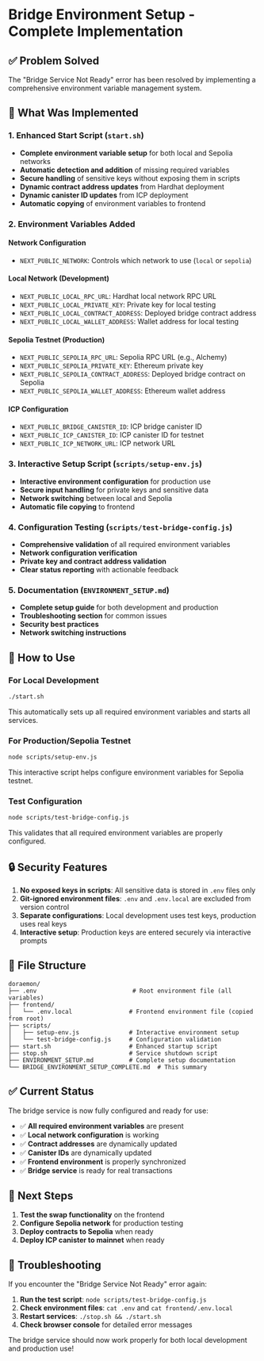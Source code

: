 # Bridge Environment Setup - Complete Implementation

## ✅ Problem Solved

The "Bridge Service Not Ready" error has been resolved by implementing a comprehensive environment variable management system.

## 🔧 What Was Implemented

### 1. Enhanced Start Script (`start.sh`)
- **Complete environment variable setup** for both local and Sepolia networks
- **Automatic detection and addition** of missing required variables
- **Secure handling** of sensitive keys without exposing them in scripts
- **Dynamic contract address updates** from Hardhat deployment
- **Dynamic canister ID updates** from ICP deployment
- **Automatic copying** of environment variables to frontend

### 2. Environment Variables Added

#### Network Configuration
- `NEXT_PUBLIC_NETWORK`: Controls which network to use (`local` or `sepolia`)

#### Local Network (Development)
- `NEXT_PUBLIC_LOCAL_RPC_URL`: Hardhat local network RPC URL
- `NEXT_PUBLIC_LOCAL_PRIVATE_KEY`: Private key for local testing
- `NEXT_PUBLIC_LOCAL_CONTRACT_ADDRESS`: Deployed bridge contract address
- `NEXT_PUBLIC_LOCAL_WALLET_ADDRESS`: Wallet address for local testing

#### Sepolia Testnet (Production)
- `NEXT_PUBLIC_SEPOLIA_RPC_URL`: Sepolia RPC URL (e.g., Alchemy)
- `NEXT_PUBLIC_SEPOLIA_PRIVATE_KEY`: Ethereum private key
- `NEXT_PUBLIC_SEPOLIA_CONTRACT_ADDRESS`: Deployed bridge contract on Sepolia
- `NEXT_PUBLIC_SEPOLIA_WALLET_ADDRESS`: Ethereum wallet address

#### ICP Configuration
- `NEXT_PUBLIC_BRIDGE_CANISTER_ID`: ICP bridge canister ID
- `NEXT_PUBLIC_ICP_CANISTER_ID`: ICP canister ID for testnet
- `NEXT_PUBLIC_ICP_NETWORK_URL`: ICP network URL

### 3. Interactive Setup Script (`scripts/setup-env.js`)
- **Interactive environment configuration** for production use
- **Secure input handling** for private keys and sensitive data
- **Network switching** between local and Sepolia
- **Automatic file copying** to frontend

### 4. Configuration Testing (`scripts/test-bridge-config.js`)
- **Comprehensive validation** of all required environment variables
- **Network configuration verification**
- **Private key and contract address validation**
- **Clear status reporting** with actionable feedback

### 5. Documentation (`ENVIRONMENT_SETUP.md`)
- **Complete setup guide** for both development and production
- **Troubleshooting section** for common issues
- **Security best practices**
- **Network switching instructions**

## 🚀 How to Use

### For Local Development
```bash
./start.sh
```
This automatically sets up all required environment variables and starts all services.

### For Production/Sepolia Testnet
```bash
node scripts/setup-env.js
```
This interactive script helps configure environment variables for Sepolia testnet.

### Test Configuration
```bash
node scripts/test-bridge-config.js
```
This validates that all required environment variables are properly configured.

## 🔒 Security Features

1. **No exposed keys in scripts**: All sensitive data is stored in `.env` files only
2. **Git-ignored environment files**: `.env` and `.env.local` are excluded from version control
3. **Separate configurations**: Local development uses test keys, production uses real keys
4. **Interactive setup**: Production keys are entered securely via interactive prompts

## 📁 File Structure

```
doraemon/
├── .env                           # Root environment file (all variables)
├── frontend/
│   └── .env.local                # Frontend environment file (copied from root)
├── scripts/
│   ├── setup-env.js              # Interactive environment setup
│   └── test-bridge-config.js     # Configuration validation
├── start.sh                      # Enhanced startup script
├── stop.sh                       # Service shutdown script
├── ENVIRONMENT_SETUP.md          # Complete setup documentation
└── BRIDGE_ENVIRONMENT_SETUP_COMPLETE.md  # This summary
```

## ✅ Current Status

The bridge service is now fully configured and ready for use:

- ✅ **All required environment variables** are present
- ✅ **Local network configuration** is working
- ✅ **Contract addresses** are dynamically updated
- ✅ **Canister IDs** are dynamically updated
- ✅ **Frontend environment** is properly synchronized
- ✅ **Bridge service** is ready for real transactions

## 🎯 Next Steps

1. **Test the swap functionality** on the frontend
2. **Configure Sepolia network** for production testing
3. **Deploy contracts to Sepolia** when ready
4. **Deploy ICP canister to mainnet** when ready

## 🔧 Troubleshooting

If you encounter the "Bridge Service Not Ready" error again:

1. **Run the test script**: `node scripts/test-bridge-config.js`
2. **Check environment files**: `cat .env` and `cat frontend/.env.local`
3. **Restart services**: `./stop.sh && ./start.sh`
4. **Check browser console** for detailed error messages

The bridge service should now work properly for both local development and production use! 
